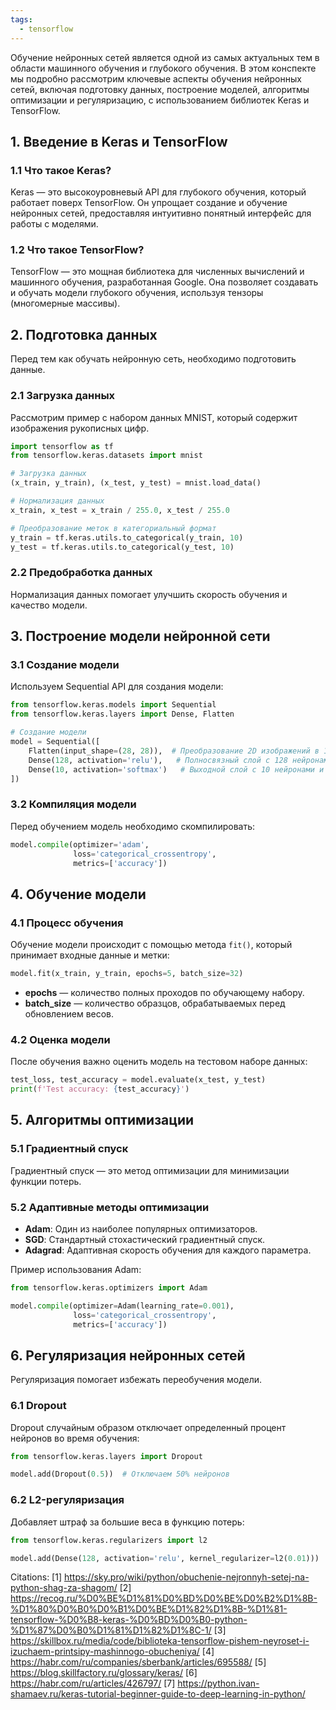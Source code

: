 ```yaml
---
tags:
  - tensorflow
---
```


Обучение нейронных сетей является одной из самых актуальных тем в области машинного обучения и глубокого обучения. В этом конспекте мы подробно рассмотрим ключевые аспекты обучения нейронных сетей, включая подготовку данных, построение моделей, алгоритмы оптимизации и регуляризацию, с использованием библиотек Keras и TensorFlow.

## 1. Введение в Keras и TensorFlow

### 1.1 Что такое Keras?

Keras — это высокоуровневый API для глубокого обучения, который работает поверх TensorFlow. Он упрощает создание и обучение нейронных сетей, предоставляя интуитивно понятный интерфейс для работы с моделями.

### 1.2 Что такое TensorFlow?

TensorFlow — это мощная библиотека для численных вычислений и машинного обучения, разработанная Google. Она позволяет создавать и обучать модели глубокого обучения, используя тензоры (многомерные массивы).

## 2. Подготовка данных

Перед тем как обучать нейронную сеть, необходимо подготовить данные.

### 2.1 Загрузка данных

Рассмотрим пример с набором данных MNIST, который содержит изображения рукописных цифр.

```python
import tensorflow as tf
from tensorflow.keras.datasets import mnist

# Загрузка данных
(x_train, y_train), (x_test, y_test) = mnist.load_data()

# Нормализация данных
x_train, x_test = x_train / 255.0, x_test / 255.0

# Преобразование меток в категориальный формат
y_train = tf.keras.utils.to_categorical(y_train, 10)
y_test = tf.keras.utils.to_categorical(y_test, 10)
```

### 2.2 Предобработка данных

Нормализация данных помогает улучшить скорость обучения и качество модели.

## 3. Построение модели нейронной сети

### 3.1 Создание модели

Используем Sequential API для создания модели:

```python
from tensorflow.keras.models import Sequential
from tensorflow.keras.layers import Dense, Flatten

# Создание модели
model = Sequential([
    Flatten(input_shape=(28, 28)),  # Преобразование 2D изображений в 1D вектор
    Dense(128, activation='relu'),   # Полносвязный слой с 128 нейронами и функцией активации ReLU
    Dense(10, activation='softmax')   # Выходной слой с 10 нейронами и функцией активации Softmax
])
```

### 3.2 Компиляция модели

Перед обучением модель необходимо скомпилировать:

```python
model.compile(optimizer='adam',
              loss='categorical_crossentropy',
              metrics=['accuracy'])
```

## 4. Обучение модели

### 4.1 Процесс обучения

Обучение модели происходит с помощью метода `fit()`, который принимает входные данные и метки:

```python
model.fit(x_train, y_train, epochs=5, batch_size=32)
```

- **epochs** — количество полных проходов по обучающему набору.
- **batch_size** — количество образцов, обрабатываемых перед обновлением весов.

### 4.2 Оценка модели

После обучения важно оценить модель на тестовом наборе данных:

```python
test_loss, test_accuracy = model.evaluate(x_test, y_test)
print(f'Test accuracy: {test_accuracy}')
```

## 5. Алгоритмы оптимизации

### 5.1 Градиентный спуск

Градиентный спуск — это метод оптимизации для минимизации функции потерь.

### 5.2 Адаптивные методы оптимизации

- **Adam**: Один из наиболее популярных оптимизаторов.
- **SGD**: Стандартный стохастический градиентный спуск.
- **Adagrad**: Адаптивная скорость обучения для каждого параметра.

Пример использования Adam:

```python
from tensorflow.keras.optimizers import Adam

model.compile(optimizer=Adam(learning_rate=0.001),
              loss='categorical_crossentropy',
              metrics=['accuracy'])
```

## 6. Регуляризация нейронных сетей

Регуляризация помогает избежать переобучения модели.

### 6.1 Dropout

Dropout случайным образом отключает определенный процент нейронов во время обучения:

```python
from tensorflow.keras.layers import Dropout

model.add(Dropout(0.5))  # Отключаем 50% нейронов
```

### 6.2 L2-регуляризация

Добавляет штраф за большие веса в функцию потерь:

```python
from tensorflow.keras.regularizers import l2

model.add(Dense(128, activation='relu', kernel_regularizer=l2(0.01)))
```



Citations:
[1] https://sky.pro/wiki/python/obuchenie-nejronnyh-setej-na-python-shag-za-shagom/
[2] https://recog.ru/%D0%BE%D1%81%D0%BD%D0%BE%D0%B2%D1%8B-%D1%80%D0%B0%D0%B1%D0%BE%D1%82%D1%8B-%D1%81-tensorflow-%D0%B8-keras-%D0%BD%D0%B0-python-%D1%87%D0%B0%D1%81%D1%82%D1%8C-1/
[3] https://skillbox.ru/media/code/biblioteka-tensorflow-pishem-neyroset-i-izuchaem-printsipy-mashinnogo-obucheniya/
[4] https://habr.com/ru/companies/sberbank/articles/695588/
[5] https://blog.skillfactory.ru/glossary/keras/
[6] https://habr.com/ru/articles/426797/
[7] https://python.ivan-shamaev.ru/keras-tutorial-beginner-guide-to-deep-learning-in-python/